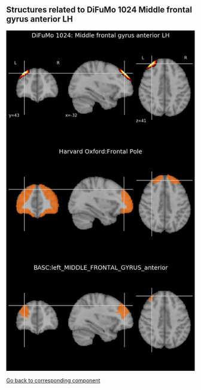 


## Structures related to DiFuMo 1024 Middle frontal gyrus anterior LH

![109](109.jpg "Structures related to DiFuMo 1024 Middle frontal gyrus anterior LH")

[Go back to corresponding component](https://parietal-inria.github.io/DiFuMo/1024/html/109.html)